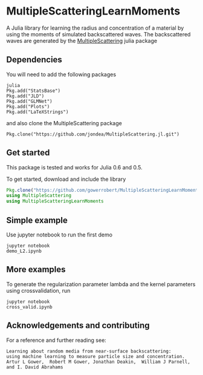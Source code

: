 # MultipleScatteringLearnMoments


A Julia library for learning the radius and concentration of a material by using the moments of simulated backscattered waves. The backscattered waves are generated by the [MultipleScattering](https://github.com/jondea/MultipleScattering.jl) julia package
 
## Dependencies
You will need to add the following packages
```
julia
Pkg.add("StatsBase")
Pkg.add("JLD")
Pkg.add("GLMNet")
Pkg.add("Plots")
Pkg.add("LaTeXStrings")
```
and also clone the MultipleScattering package

```
Pkg.clone("https://github.com/jondea/MultipleScattering.jl.git")
```

## Get started
This package is tested and works for Julia 0.6 and 0.5.

To get started, download and include the library
```julia
Pkg.clone("https://github.com/gowerrobert/MultipleScatteringLearnMoments.jl")
using MultipleScattering
using MultipleScatteringLearnMoments

```

## Simple example
Use jupyter notebook to run the first demo  
```
jupyter notebook
demo_L2.ipynb
```

## More examples

To generate the regularization parameter lambda and the kernel parameters using crossvalidation, run 
```
jupyter notebook
cross_valid.ipynb
```

## Acknowledgements and contributing

For a reference and further reading see:
```
Learning about random media from near-surface backscattering:
using machine learning to measure particle size and concentration.
Artur L Gower,  Robert M Gower, Jonathan Deakin,  William J Parnell, and I. David Abrahams
```
